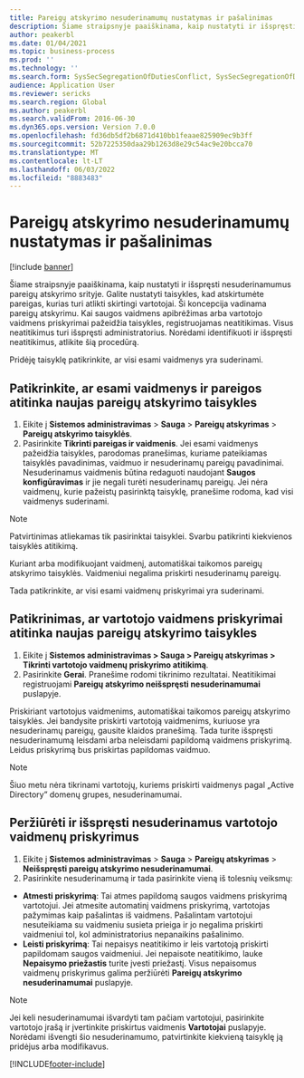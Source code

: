 ```yaml
---
title: Pareigų atskyrimo nesuderinamumų nustatymas ir pašalinimas
description: Šiame straipsnyje paaiškinama, kaip nustatyti ir išspręsti nesuderinamumus pareigų atskyrimo srityje.
author: peakerbl
ms.date: 01/04/2021
ms.topic: business-process
ms.prod: ''
ms.technology: ''
ms.search.form: SysSecSegregationOfDutiesConflict, SysSecSegregationOfDutiesRule
audience: Application User
ms.reviewer: sericks
ms.search.region: Global
ms.author: peakerbl
ms.search.validFrom: 2016-06-30
ms.dyn365.ops.version: Version 7.0.0
ms.openlocfilehash: fd36db5df2b6871d410bb1feaae825909ec9b3ff
ms.sourcegitcommit: 52b7225350daa29b1263d8e29c54ac9e20bcca70
ms.translationtype: MT
ms.contentlocale: lt-LT
ms.lasthandoff: 06/03/2022
ms.locfileid: "8883483"
---
```

# <a name="identify-and-resolve-conflicts-in-segregation-of-duties"></a>Pareigų atskyrimo nesuderinamumų nustatymas ir pašalinimas

[!include [banner](../../includes/banner.md)]

Šiame straipsnyje paaiškinama, kaip nustatyti ir išspręsti nesuderinamumus pareigų atskyrimo srityje. Galite nustatyti taisykles, kad atskirtumėte pareigas, kurias turi atlikti skirtingi vartotojai. Ši koncepcija vadinama pareigų atskyrimu. Kai saugos vaidmens apibrėžimas arba vartotojo vaidmens priskyrimai pažeidžia taisykles, registruojamas neatitikimas. Visus neatitikimus turi išspręsti administratorius. Norėdami identifikuoti ir išspręsti neatitikimus, atlikite šią procedūrą.

Pridėję taisyklę patikrinkite, ar visi esami vaidmenys yra suderinami. 

## <a name="verify-that-existing-roles-and-duties-comply-with-new-rules-for-segregation-of-duties"></a>Patikrinkite, ar esami vaidmenys ir pareigos atitinka naujas pareigų atskyrimo taisykles
1. Eikite į **Sistemos administravimas** > **Sauga** > **Pareigų atskyrimas** > **Pareigų atskyrimo taisyklės**.
3. Pasirinkite **Tikrinti pareigas ir vaidmenis**. Jei esami vaidmenys pažeidžia taisykles, parodomas pranešimas, kuriame pateikiamas taisyklės pavadinimas, vaidmuo ir nesuderinamų pareigų pavadinimai. Nesuderinamus vaidmenis būtina redaguoti naudojant **Saugos konfigūravimas** ir jie negali turėti nesuderinamų pareigų. Jei nėra vaidmenų, kurie pažeistų pasirinktą taisyklę, pranešime rodoma, kad visi vaidmenys suderinami.   

> [!NOTE]
> Patvirtinimas atliekamas tik pasirinktai taisyklei. Svarbu patikrinti kiekvienos taisyklės atitikimą.   

Kuriant arba modifikuojant vaidmenį, automatiškai taikomos pareigų atskyrimo taisyklės. Vaidmeniui negalima priskirti nesuderinamų pareigų.

Tada patikrinkite, ar visi esami vaidmenų priskyrimai yra suderinami.

## <a name="verify-that-user-role-assignments-comply-with-new-rules-for-segregation-of-duties"></a>Patikrinimas, ar vartotojo vaidmens priskyrimai atitinka naujas pareigų atskyrimo taisykles
1. Eikite į **Sistemos administravimas > Sauga > Pareigų atskyrimas > Tikrinti vartotojo vaidmenų priskyrimo atitikimą**.
2. Pasirinkite **Gerai**. Pranešime rodomi tikrinimo rezultatai. Neatitikimai registruojami **Pareigų atskyrimo neišspręsti nesuderinamumai** puslapyje.   

Priskiriant vartotojus vaidmenims, automatiškai taikomos pareigų atskyrimo taisyklės. Jei bandysite priskirti vartotoją vaidmenims, kuriuose yra nesuderinamų pareigų, gausite klaidos pranešimą. Tada turite išspręsti nesuderinamumą leisdami arba neleisdami papildomą vaidmens priskyrimą. Leidus priskyrimą bus priskirtas papildomas vaidmuo. 

> [!NOTE]
> Šiuo metu nėra tikrinami vartotojų, kuriems priskirti vaidmenys pagal „Active Directory” domenų grupes, nesuderinamumai.

## <a name="view-and-resolve-conflicting-user-role-assignments"></a>Peržiūrėti ir išspręsti nesuderinamus vartotojo vaidmenų priskyrimus
1. Eikite į **Sistemos administravimas** > **Sauga** > **Pareigų atskyrimas** > **Neišspręsti pareigų atskyrimo nesuderinamumai**. 
2. Pasirinkite nesuderinamumą ir tada pasirinkite vieną iš tolesnių veiksmų: 

  - **Atmesti priskyrimą**: Tai atmes papildomą saugos vaidmens priskyrimą vartotojui. Jei atmesite automatinį vaidmens priskyrimą, vartotojas pažymimas kaip pašalintas iš vaidmens. Pašalintam vartotojui nesuteikiama su vaidmeniu susieta prieiga ir jo negalima priskirti vaidmeniui tol, kol administratorius nepanaikins pašalinimo. 
-  **Leisti priskyrimą**: Tai nepaisys neatitikimo ir leis vartotoją priskirti papildomam saugos vaidmeniui. Jei nepaisote neatitikimo, lauke **Nepaisymo priežastis** turite įvesti priežastį. Visus nepaisomus vaidmenų priskyrimus galima peržiūrėti **Pareigų atskyrimo nesuderinamumai** puslapyje.  

> [!NOTE]
> Jei keli nesuderinamumai išvardyti tam pačiam vartotojui, pasirinkite vartotojo įrašą ir įvertinkite priskirtus vaidmenis **Vartotojai** puslapyje. Norėdami išvengti šio nesuderinamumo, patvirtinkite kiekvieną taisyklę ją pridėjus arba modifikavus.


[!INCLUDE[footer-include](../../../../includes/footer-banner.md)]